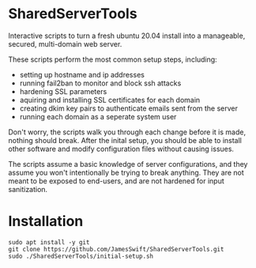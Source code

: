 # SharedServerTools
Interactive scripts to turn a fresh ubuntu 20.04 install into a manageable, secured, multi-domain web server.

These scripts perform the most common setup steps, including:
- setting up hostname and ip addresses
- running fail2ban to monitor and block ssh attacks
- hardening SSL parameters
- aquiring and installing SSL certificates for each domain
- creating dkim key pairs to authenticate emails sent from the server
- running each domain as a seperate system user

Don't worry, the scripts walk you through each change before it is made, nothing should break. After the inital setup, you should be able to install other software and modify configuration files without causing issues.

The scripts assume a basic knowledge of server configurations, and they assume you won't intentionally be trying to break anything. They are not meant to be exposed to end-users, and are not hardened for input sanitization.


# Installation
    sudo apt install -y git
    git clone https://github.com/JamesSwift/SharedServerTools.git
    sudo ./SharedServerTools/initial-setup.sh
